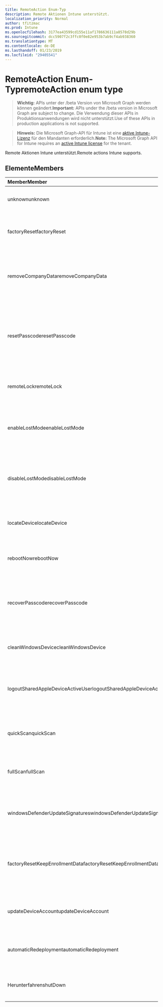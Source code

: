 ```yaml
---
title: RemoteAction Enum-Typ
description: Remote Aktionen Intune unterstützt.
localization_priority: Normal
author: tfitzmac
ms.prod: Intune
ms.openlocfilehash: 3177ea43599cd155e11af1786636111a8578d29b
ms.sourcegitcommit: dcc5907f2c3ffc0f0e82e953b7ab9cf4ab938360
ms.translationtype: MT
ms.contentlocale: de-DE
ms.lasthandoff: 01/23/2019
ms.locfileid: "29405541"
---
```

# <a name="remoteaction-enum-type"></a><span data-ttu-id="8fb71-103">RemoteAction Enum-Typ</span><span class="sxs-lookup"><span data-stu-id="8fb71-103">remoteAction enum type</span></span>

> <span data-ttu-id="8fb71-104">**Wichtig:** APIs unter der /beta Version von Microsoft Graph werden können geändert.</span><span class="sxs-lookup"><span data-stu-id="8fb71-104">**Important:** APIs under the /beta version in Microsoft Graph are subject to change.</span></span> <span data-ttu-id="8fb71-105">Die Verwendung dieser APIs in Produktionsanwendungen wird nicht unterstützt.</span><span class="sxs-lookup"><span data-stu-id="8fb71-105">Use of these APIs in production applications is not supported.</span></span>

> <span data-ttu-id="8fb71-106">**Hinweis:** Die Microsoft Graph-API für Intune ist eine [aktive Intune-Lizenz](https://go.microsoft.com/fwlink/?linkid=839381) für den Mandanten erforderlich.</span><span class="sxs-lookup"><span data-stu-id="8fb71-106">**Note:** The Microsoft Graph API for Intune requires an [active Intune license](https://go.microsoft.com/fwlink/?linkid=839381) for the tenant.</span></span>

<span data-ttu-id="8fb71-107">Remote Aktionen Intune unterstützt.</span><span class="sxs-lookup"><span data-stu-id="8fb71-107">Remote actions Intune supports.</span></span>

## <a name="members"></a><span data-ttu-id="8fb71-108">Elemente</span><span class="sxs-lookup"><span data-stu-id="8fb71-108">Members</span></span>
|<span data-ttu-id="8fb71-109">Member</span><span class="sxs-lookup"><span data-stu-id="8fb71-109">Member</span></span>|<span data-ttu-id="8fb71-110">Wert</span><span class="sxs-lookup"><span data-stu-id="8fb71-110">Value</span></span>|<span data-ttu-id="8fb71-111">Beschreibung</span><span class="sxs-lookup"><span data-stu-id="8fb71-111">Description</span></span>|
|:---|:---|:---|
|<span data-ttu-id="8fb71-112">unknown</span><span class="sxs-lookup"><span data-stu-id="8fb71-112">unknown</span></span>|<span data-ttu-id="8fb71-113">0</span><span class="sxs-lookup"><span data-stu-id="8fb71-113">0</span></span>|<span data-ttu-id="8fb71-114">Benutzer versucht, eine unbekannte Aktion.</span><span class="sxs-lookup"><span data-stu-id="8fb71-114">User initiates an unknown action.</span></span>|
|<span data-ttu-id="8fb71-115">factoryReset</span><span class="sxs-lookup"><span data-stu-id="8fb71-115">factoryReset</span></span>|<span data-ttu-id="8fb71-116">1</span><span class="sxs-lookup"><span data-stu-id="8fb71-116">1</span></span>|<span data-ttu-id="8fb71-117">Benutzer initiiert eine Aktion, die Factory Zurücksetzen eines Geräts.</span><span class="sxs-lookup"><span data-stu-id="8fb71-117">User initiates an action to factory reset a device.</span></span> |
|<span data-ttu-id="8fb71-118">removeCompanyData</span><span class="sxs-lookup"><span data-stu-id="8fb71-118">removeCompanyData</span></span>|<span data-ttu-id="8fb71-119">2</span><span class="sxs-lookup"><span data-stu-id="8fb71-119">2</span></span>|<span data-ttu-id="8fb71-120">Benutzer versucht, eine Aktion um Unternehmensdaten von einem Gerät zu entfernen.</span><span class="sxs-lookup"><span data-stu-id="8fb71-120">User initiates an action to remove company data from a device.</span></span> |
|<span data-ttu-id="8fb71-121">resetPasscode</span><span class="sxs-lookup"><span data-stu-id="8fb71-121">resetPasscode</span></span>|<span data-ttu-id="8fb71-122">3</span><span class="sxs-lookup"><span data-stu-id="8fb71-122">3</span></span>|<span data-ttu-id="8fb71-123">Benutzer versucht, eine Aktion, um die Kennung einer iOS-Gerät entfernen oder Zurücksetzen der Kennung von Android / Windows-Gerät.</span><span class="sxs-lookup"><span data-stu-id="8fb71-123">User initiates an action to remove the passcode of an iOS device, or reset the passcode of Android / Windows device.</span></span> |
|<span data-ttu-id="8fb71-124">remoteLock</span><span class="sxs-lookup"><span data-stu-id="8fb71-124">remoteLock</span></span>|<span data-ttu-id="8fb71-125">4</span><span class="sxs-lookup"><span data-stu-id="8fb71-125">4</span></span>|<span data-ttu-id="8fb71-126">Benutzer versucht, einer Aktion remote Sperren ein Geräts.</span><span class="sxs-lookup"><span data-stu-id="8fb71-126">User initiates an action to remote lock a device.</span></span>|
|<span data-ttu-id="8fb71-127">enableLostMode</span><span class="sxs-lookup"><span data-stu-id="8fb71-127">enableLostMode</span></span>|<span data-ttu-id="8fb71-128">5</span><span class="sxs-lookup"><span data-stu-id="8fb71-128">5</span></span>|<span data-ttu-id="8fb71-129">Benutzer versucht, eine Aktion, um auf einem Gerät überwachten iOS verloren Modus aktivieren.</span><span class="sxs-lookup"><span data-stu-id="8fb71-129">User initiates an action to enable lost mode on a supervised iOS device.</span></span>|
|<span data-ttu-id="8fb71-130">disableLostMode</span><span class="sxs-lookup"><span data-stu-id="8fb71-130">disableLostMode</span></span>|<span data-ttu-id="8fb71-131">6</span><span class="sxs-lookup"><span data-stu-id="8fb71-131">6</span></span>|<span data-ttu-id="8fb71-132">Benutzer versucht, eine Aktion um verloren Modus auf einem überwachten iOS-Gerät zu deaktivieren.</span><span class="sxs-lookup"><span data-stu-id="8fb71-132">User initiates an action to disable lost mode on a supervised iOS device.</span></span>|
|<span data-ttu-id="8fb71-133">locateDevice</span><span class="sxs-lookup"><span data-stu-id="8fb71-133">locateDevice</span></span>|<span data-ttu-id="8fb71-134">7</span><span class="sxs-lookup"><span data-stu-id="8fb71-134">7</span></span>|<span data-ttu-id="8fb71-135">Benutzer versucht, eine Aktion, um eine überwachten iOS-Geräte zu suchen.</span><span class="sxs-lookup"><span data-stu-id="8fb71-135">User initiates an action to locate a supervised iOS device.</span></span>|
|<span data-ttu-id="8fb71-136">rebootNow</span><span class="sxs-lookup"><span data-stu-id="8fb71-136">rebootNow</span></span>|<span data-ttu-id="8fb71-137">8</span><span class="sxs-lookup"><span data-stu-id="8fb71-137">8</span></span>|<span data-ttu-id="8fb71-138">Benutzer versucht, eine Aktion, um ein Windows-Gerät neu zu starten.</span><span class="sxs-lookup"><span data-stu-id="8fb71-138">User initiates an action to reboot a Windows device.</span></span>|
|<span data-ttu-id="8fb71-139">recoverPasscode</span><span class="sxs-lookup"><span data-stu-id="8fb71-139">recoverPasscode</span></span>|<span data-ttu-id="8fb71-140">9</span><span class="sxs-lookup"><span data-stu-id="8fb71-140">9</span></span>|<span data-ttu-id="8fb71-141">Benutzer versucht, eine Aktion, um die Pin für Passport für die Arbeit am Windows Phone-Gerät zurückzusetzen.</span><span class="sxs-lookup"><span data-stu-id="8fb71-141">User initiates an action to reset the pin for passport for work on windows phone device.</span></span>|
|<span data-ttu-id="8fb71-142">cleanWindowsDevice</span><span class="sxs-lookup"><span data-stu-id="8fb71-142">cleanWindowsDevice</span></span>|<span data-ttu-id="8fb71-143">10</span><span class="sxs-lookup"><span data-stu-id="8fb71-143">10</span></span>|<span data-ttu-id="8fb71-144">Benutzer versucht, eine Aktion, um Windows-Gerät zu bereinigen.</span><span class="sxs-lookup"><span data-stu-id="8fb71-144">User initiates an action to clean up windows device.</span></span>|
|<span data-ttu-id="8fb71-145">logoutSharedAppleDeviceActiveUser</span><span class="sxs-lookup"><span data-stu-id="8fb71-145">logoutSharedAppleDeviceActiveUser</span></span>|<span data-ttu-id="8fb71-146">11</span><span class="sxs-lookup"><span data-stu-id="8fb71-146">11</span></span>|<span data-ttu-id="8fb71-147">Benutzer versucht, eine Aktion zum aktuellen Benutzer auf freigegebene Apple Gerät abmelden.</span><span class="sxs-lookup"><span data-stu-id="8fb71-147">User initiates an action to log out current user on shared apple device.</span></span>|
|<span data-ttu-id="8fb71-148">quickScan</span><span class="sxs-lookup"><span data-stu-id="8fb71-148">quickScan</span></span>|<span data-ttu-id="8fb71-149">12</span><span class="sxs-lookup"><span data-stu-id="8fb71-149">12</span></span>|<span data-ttu-id="8fb71-150">Benutzer versucht, eine Aktion, um schnell-Scan auf Gerät ausgeführt wird.</span><span class="sxs-lookup"><span data-stu-id="8fb71-150">User initiates an action to run quick scan on device.</span></span>|
|<span data-ttu-id="8fb71-151">fullScan</span><span class="sxs-lookup"><span data-stu-id="8fb71-151">fullScan</span></span>|<span data-ttu-id="8fb71-152">13</span><span class="sxs-lookup"><span data-stu-id="8fb71-152">13</span></span>|<span data-ttu-id="8fb71-153">Benutzer versucht, eine Aktion, um eine vollständige Überprüfung auf Gerät ausführen.</span><span class="sxs-lookup"><span data-stu-id="8fb71-153">User initiates an action to run full scan on device.</span></span>|
|<span data-ttu-id="8fb71-154">windowsDefenderUpdateSignatures</span><span class="sxs-lookup"><span data-stu-id="8fb71-154">windowsDefenderUpdateSignatures</span></span>|<span data-ttu-id="8fb71-155">14</span><span class="sxs-lookup"><span data-stu-id="8fb71-155">14</span></span>|<span data-ttu-id="8fb71-156">Benutzer versucht, eine Aktion um Malware Signaturen auf Gerät zu aktualisieren.</span><span class="sxs-lookup"><span data-stu-id="8fb71-156">User initiates an action to update malware signatures on device.</span></span>|
|<span data-ttu-id="8fb71-157">factoryResetKeepEnrollmentData</span><span class="sxs-lookup"><span data-stu-id="8fb71-157">factoryResetKeepEnrollmentData</span></span>|<span data-ttu-id="8fb71-158">15</span><span class="sxs-lookup"><span data-stu-id="8fb71-158">15</span></span>|<span data-ttu-id="8fb71-159">Benutzer versucht, eine Aktion Remotezurücksetzung Gerät mit dem Anmeldedaten beibehalten.</span><span class="sxs-lookup"><span data-stu-id="8fb71-159">User initiates an action remote wipe device with keeping enrollment data.</span></span>|
|<span data-ttu-id="8fb71-160">updateDeviceAccount</span><span class="sxs-lookup"><span data-stu-id="8fb71-160">updateDeviceAccount</span></span>|<span data-ttu-id="8fb71-161">16</span><span class="sxs-lookup"><span data-stu-id="8fb71-161">16</span></span>|<span data-ttu-id="8fb71-162">Benutzer versucht, eine Aktion um Konto auf Gerät zu aktualisieren.</span><span class="sxs-lookup"><span data-stu-id="8fb71-162">User initiates an action to update account on device.</span></span>|
|<span data-ttu-id="8fb71-163">automaticRedeployment</span><span class="sxs-lookup"><span data-stu-id="8fb71-163">automaticRedeployment</span></span>|<span data-ttu-id="8fb71-164">17</span><span class="sxs-lookup"><span data-stu-id="8fb71-164">17</span></span>|<span data-ttu-id="8fb71-165">Benutzer versucht, eine Aktion Automatice Bereitstellen des Geräts</span><span class="sxs-lookup"><span data-stu-id="8fb71-165">User initiates an action to automatice redeploy the device</span></span>|
|<span data-ttu-id="8fb71-166">Herunterfahren</span><span class="sxs-lookup"><span data-stu-id="8fb71-166">shutDown</span></span>|<span data-ttu-id="8fb71-167">18</span><span class="sxs-lookup"><span data-stu-id="8fb71-167">18</span></span>|<span data-ttu-id="8fb71-168">Benutzer versucht, eine Aktion, die das Gerät herunterfahren.</span><span class="sxs-lookup"><span data-stu-id="8fb71-168">User initiates an action to shut down the device.</span></span>|




